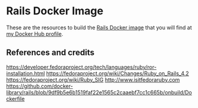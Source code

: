 Rails Docker Image
==================

These are the resources to build the [Rails Docker image] that you will find at
[my Docker Hub profile].


References and credits
----------------------
https://developer.fedoraproject.org/tech/languages/ruby/ror-installation.html
https://fedoraproject.org/wiki/Changes/Ruby_on_Rails_4.2
https://fedoraproject.org/wiki/Ruby_SIG
http://www.isitfedoraruby.com
https://github.com/docker-library/rails/blob/9df9b5e6b1519faf22e1565c2caaebf7cc1c665b/onbuild/Dockerfile



[Rails Docker image]: https://hub.docker.com/r/fredym/rails/
[my Docker Hub profile]: https://hub.docker.com/u/fredym/
